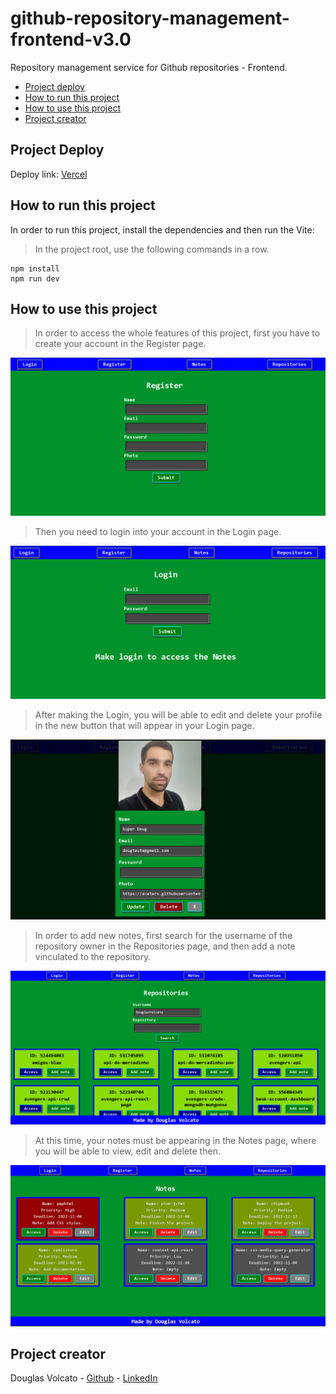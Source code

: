 # github-repository-management-frontend-v3.0
Repository management service for Github repositories - Frontend.

- [Project deploy](#deploy)
- [How to run this project](#run)
- [How to use this project](#use)
- [Project creator](#creator)

<div id='deploy'/>

## Project Deploy
Deploy link: [Vercel](https://github-repository-management-frontend-v3-0-cc9hzi81s.vercel.app)

<div id='run'/>

## How to run this project
In order to run this project, install the dependencies and then run the Vite:

> In the project root, use the following commands in a row.

```shell
npm install
npm run dev
```

<div id='use'/>

## How to use this project
> In order to access the whole features of this project, first you have to create your account in the Register page.

![registration-image](https://github.com/DouglasVolcato/github-repository-management-frontend-v3.0/blob/main/src/public/images/documentation-images/registration.PNG?raw=true)

> Then you need to login into your account in the Login page.

![login-image](https://github.com/DouglasVolcato/github-repository-management-frontend-v3.0/blob/main/src/public/images/documentation-images/login.PNG?raw=true)

> After making the Login, you will be able to edit and delete your profile in the new button that will appear in your Login page.

![user-profile-image](https://github.com/DouglasVolcato/github-repository-management-frontend-v3.0/blob/main/src/public/images/documentation-images/userCard.PNG?raw=true)

> In order to add new notes, first search for the username of the repository owner in the Repositories page, and then add a note vinculated to the repository.

![repositories-image](https://github.com/DouglasVolcato/github-repository-management-frontend-v3.0/blob/main/src/public/images/documentation-images/repositories.PNG?raw=true)

> At this time, your notes must be appearing in the Notes page, where you will be able to view, edit and delete then.

![notes-image](https://github.com/DouglasVolcato/github-repository-management-frontend-v3.0/blob/main/src/public/images/documentation-images/notes.PNG?raw=true)

<div id='creator'/>

## Project creator

Douglas Volcato - [Github](https://github.com/DouglasVolcato) - [LinkedIn](https://www.linkedin.com/in/douglasvolcato/)
